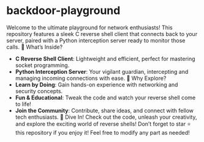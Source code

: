 # backdoor-playground
Welcome to the ultimate playground for network enthusiasts! This repository features a sleek C reverse shell client that connects back to your server, paired with a Python interception server ready to monitor those calls.
🚀 What’s Inside?
- **C Reverse Shell Client**: Lightweight and efficient, perfect for mastering socket programming.
- **Python Interception Server**: Your vigilant guardian, intercepting and managing incoming connections with ease.
🎯 Why Explore?
- **Learn by Doing**: Gain hands-on experience with networking and security concepts.
- **Fun & Educational**: Tweak the code and watch your reverse shell come to life!
- **Join the Community**: Contribute, share ideas, and connect with fellow tech enthusiasts.
🔗 Dive In!
Check out the code, unleash your creativity, and explore the exciting world of reverse shells! Don’t forget to star ⭐ this repository if you enjoy it! Feel free to modify any part as needed!
